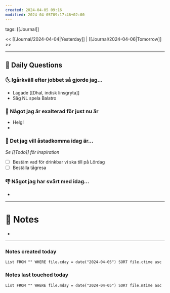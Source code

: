 ```yaml
---
created: 2024-04-05 09:16
modified: 2024-04-05T09:17:46+02:00
---
```

tags: [[Journal]] 

<< [[Journal/2024-04-04|Yesterday]] | [[Journal/2024-04-06|Tomorrow]] >>

---
## 📅 Daily Questions
### 🌜 Igårkväll efter jobbet så gjorde jag...
- Lagade [[Dhal, indisk linsgryta]]
- Såg NL spela Balatro

### 🙌 Något jag är exalterad för just nu är
- Helg!
- 

### 🚀 Det jag vill åstadkomma idag är...
_Se [[Todo]] för inspiration_
- [ ] Bestäm vad för drinkbar vi ska till på Lördag
- [ ] Beställa tågresa

### 👎 Något jag har svårt med idag...
- 

---
# 📝 Notes
- 
---
### Notes created today
```dataview
List FROM "" WHERE file.cday = date("2024-04-05") SORT file.ctime asc
```
### Notes last touched today
```dataview
List FROM "" WHERE file.mday = date("2024-04-05") SORT file.mtime asc
```